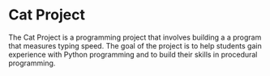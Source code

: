 # Cat Project

The Cat Project is a programming project that involves building a a program that measures typing speed. The goal of the project is to help students gain experience with Python programming and to build their skills in procedural programming.
